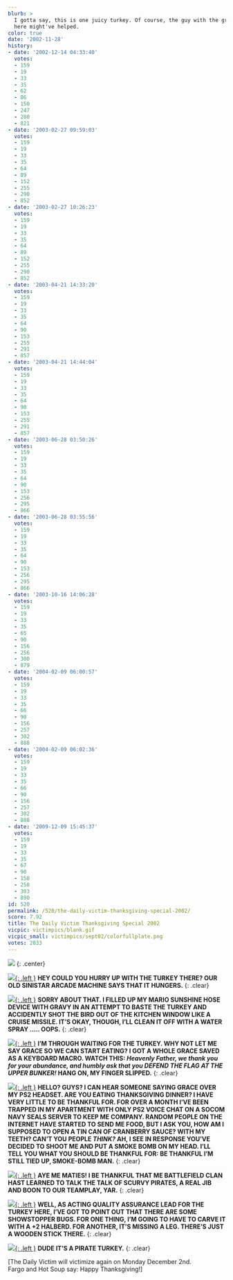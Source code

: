 ```yaml
---
blurb: >
  I gotta say, this is one juicy turkey. Of course, the guy with the gravy hose over
  here might've helped.
color: true
date: '2002-11-28'
history:
- date: '2002-12-14 04:33:40'
  votes:
  - 159
  - 19
  - 33
  - 35
  - 62
  - 86
  - 150
  - 247
  - 280
  - 821
- date: '2003-02-27 09:59:03'
  votes:
  - 159
  - 19
  - 33
  - 35
  - 64
  - 89
  - 152
  - 255
  - 290
  - 852
- date: '2003-02-27 10:26:23'
  votes:
  - 159
  - 19
  - 33
  - 35
  - 64
  - 89
  - 152
  - 255
  - 290
  - 852
- date: '2003-04-21 14:33:20'
  votes:
  - 159
  - 19
  - 33
  - 35
  - 64
  - 90
  - 153
  - 255
  - 291
  - 857
- date: '2003-04-21 14:44:04'
  votes:
  - 159
  - 19
  - 33
  - 35
  - 64
  - 90
  - 153
  - 255
  - 291
  - 857
- date: '2003-06-28 03:50:26'
  votes:
  - 159
  - 19
  - 33
  - 35
  - 64
  - 90
  - 153
  - 256
  - 295
  - 866
- date: '2003-06-28 03:55:56'
  votes:
  - 159
  - 19
  - 33
  - 35
  - 64
  - 90
  - 153
  - 256
  - 295
  - 866
- date: '2003-10-16 14:06:28'
  votes:
  - 159
  - 19
  - 33
  - 35
  - 65
  - 90
  - 156
  - 256
  - 300
  - 879
- date: '2004-02-09 06:00:57'
  votes:
  - 159
  - 19
  - 33
  - 35
  - 66
  - 90
  - 156
  - 257
  - 302
  - 888
- date: '2004-02-09 06:02:36'
  votes:
  - 159
  - 19
  - 33
  - 35
  - 66
  - 90
  - 156
  - 257
  - 302
  - 888
- date: '2009-12-09 15:45:37'
  votes:
  - 159
  - 19
  - 33
  - 35
  - 67
  - 90
  - 158
  - 258
  - 303
  - 890
id: 520
permalink: /520/the-daily-victim-thanksgiving-special-2002/
score: 7.92
title: The Daily Victim Thanksgiving Special 2002
vicpic: victimpics/blank.gif
vicpic_small: victimpics/sept02/colorfullplate.png
votes: 2033
---
```


![](img/victimpics/nov02/thanksgiving.png)
{: .center}

[![](img/victimpics/oct02/colorsinistar.png){: .left }](%ARTICLE[476]%) **HEY
COULD YOU HURRY UP WITH THE TURKEY THERE? OUR OLD SINISTAR ARCADE
MACHINE SAYS THAT IT HUNGERS.**
{: .clear}

[![](img/victimpics/nov02/hosehead.gif){: .left }](%ARTICLE[506]%) **SORRY
ABOUT THAT. I FILLED UP MY MARIO SUNSHINE HOSE DEVICE WITH GRAVY IN AN
ATTEMPT TO BASTE THE TURKEY AND ACCIDENTLY SHOT THE BIRD OUT OF THE
KITCHEN WINDOW LIKE A CRUISE MISSILE. IT’S OKAY, THOUGH, I’LL CLEAN IT
OFF WITH A WATER SPRAY ..... OOPS.**
{: .clear}

[![](img/victimpics/nov02/colormacros.png){: .left }](%ARTICLE[510]%) **I’M
THROUGH WAITING FOR THE TURKEY. WHY NOT LET ME SAY GRACE SO WE CAN START
EATING? I GOT A WHOLE GRACE SAVED AS A KEYBOARD MACRO. WATCH THIS:
*Heavenly Father, we thank you for your abundance, and humbly ask that
you DEFEND THE FLAG AT THE UPPER BUNKER!* HANG ON, MY FINGER SLIPPED.**
{: .clear}

[![](img/victimpics/oct02/colortiedup.png){: .left }](%ARTICLE[486]%) **HELLO?
GUYS? I CAN HEAR SOMEONE SAYING GRACE OVER MY PS2 HEADSET. ARE YOU
EATING THANKSGIVING DINNER? I HAVE VERY LITTLE TO BE THANKFUL FOR. FOR
OVER A MONTH I’VE BEEN TRAPPED IN MY APARTMENT WITH ONLY PS2 VOICE CHAT
ON A SOCOM NAVY SEALS SERVER TO KEEP ME COMPANY. RANDOM PEOPLE ON THE
INTERNET HAVE STARTED TO SEND ME FOOD, BUT I ASK YOU, HOW AM I SUPPOSED
TO OPEN A TIN CAN OF CRANBERRY SAUCE? WITH MY TEETH? CAN’T YOU PEOPLE
*THINK?* AH, I SEE IN RESPONSE YOU’VE DECIDED TO SHOOT ME AND PUT A
SMOKE BOMB ON MY HEAD. I’LL TELL YOU WHAT YOU SHOULD BE THANKFUL FOR: BE
THANKFUL I’M STILL TIED UP, SMOKE-BOMB MAN.**
{: .clear}

[![](img/victimpics/sept02/colorpirateday.png){: .left }](%ARTICLE[478]%)
**AYE ME MATIES! I BE THANKFUL THAT ME BATTLEFIELD CLAN HAST LEARNED TO
TALK THE TALK OF SCURVY PIRATES, A REAL JIB AND BOON TO OUR TEAMPLAY,
YAR.**
{: .clear}

[![](img/victimpics/sept02/colorfullplate.png){: .left }](%ARTICLE[459]%)
**WELL, AS ACTING QUALITY ASSURANCE LEAD FOR THE TURKEY HERE, I’VE GOT
TO POINT OUT THAT THERE ARE SOME SHOWSTOPPER BUGS. FOR ONE THING, I’M
GOING TO HAVE TO CARVE IT WITH A +2 HALBERD. FOR ANOTHER, IT’S MISSING A
LEG. THERE’S JUST A WOODEN STICK THERE.**
{: .clear}

[![](img/victimpics/sept02/colorpirateday.png){: .left }](%ARTICLE[478]%)
**DUDE IT’S A PIRATE TURKEY.**
{: .clear}

\[The Daily Victim will victimize again on Monday December 2nd.  
 Fargo and Hot Soup say: Happy Thanksgiving!\]